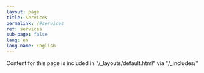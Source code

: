 ```yaml
---
layout: page
title: Services
permalink: /#services
ref: services
sub-page: false
lang: en
lang-name: English
---
```


Content for this page is included in "/_layouts/default.html" via "/_includes/"